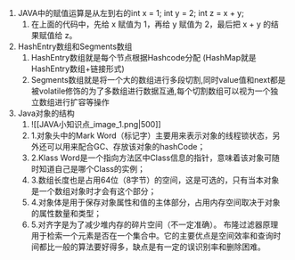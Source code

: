1. JAVA中的赋值运算是从左到右的int x = 1; int y = 2; int z = x + y;
	1. 在上面的代码中，先给 x 赋值为 1，再给 y 赋值为 2，最后把 x + y 的结果赋值给 z。
2. HashEntry数组和Segments数组
	1. HashEntry数组就是每个节点根据Hashcode分配  (HashMap就是HashEntry数组+链接形式)
	1. Segments数组就是将一个大的数组进行多段切割,同时value值和next都是被volatile修饰的为了多数组进行数据互通,每个切割数组可以视为一个独立数组进行扩容等操作
3. Java对象的结构
	1. ![[JAVA小知识点_image_1.png|500]]
	1. 1.对象头中的Mark Word（标记字）主要用来表示对象的线程锁状态，另外还可以用来配合GC、存放该对象的hashCode；
	1. 2.Klass Word是一个指向方法区中Class信息的指针，意味着该对象可随时知道自己是哪个Class的实例；
	1. 3.数组长度也是占用64位（8字节）的空间，这是可选的，只有当本对象是一个数组对象时才会有这个部分；
	1. 4.对象体是用于保存对象属性和值的主体部分，占用内存空间取决于对象的属性数量和类型；
	1. 5.对齐字是为了减少堆内存的碎片空间（不一定准确）。
布隆过滤器原理
	用于检索一个元素是否在一个集合中。它的主要优点是空间效率和查询时间都比一般的算法要好得多，缺点是有一定的误识别率和删除困难。

